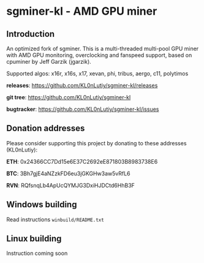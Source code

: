 # sgminer-kl - AMD GPU miner


## Introduction

An optimized fork of sgminer. This is a multi-threaded multi-pool GPU miner with AMD GPU monitoring,
overclocking and fanspeed support, based on cpuminer by Jeff Garzik (jgarzik).

Supported algos: x16r, x16s, x17, xevan, phi, tribus, aergo, c11, polytimos

**releases**: https://github.com/KL0nLutiy/sgminer-kl/releases

**git tree**: https://github.com/KL0nLutiy/sgminer-kl

**bugtracker**: https://github.com/KL0nLutiy/sgminer-kl/issues

## Donation addresses

Please consider supporting this project by donating to these addresses (KL0nLutiy):

**ETH**: 0x24366CC7Dd15e6E37C2692eE871803B8983738E6

**BTC**: 3Bh7gjE4aNZzkFD6eu3jGKGHw3aw5vRfL6

**RVN**: RQfsnqLb4ApUcQYMJG3DxiHJDCtd6HhB3F

## Windows building

Read instructions `winbuild/README.txt`

## Linux building

Instruction coming soon
